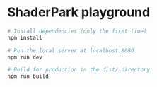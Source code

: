 # ShaderPark playground

```bash
# Install dependencies (only the first time)
npm install

# Run the local server at localhost:8080
npm run dev

# Build for production in the dist/ directory
npm run build
```
